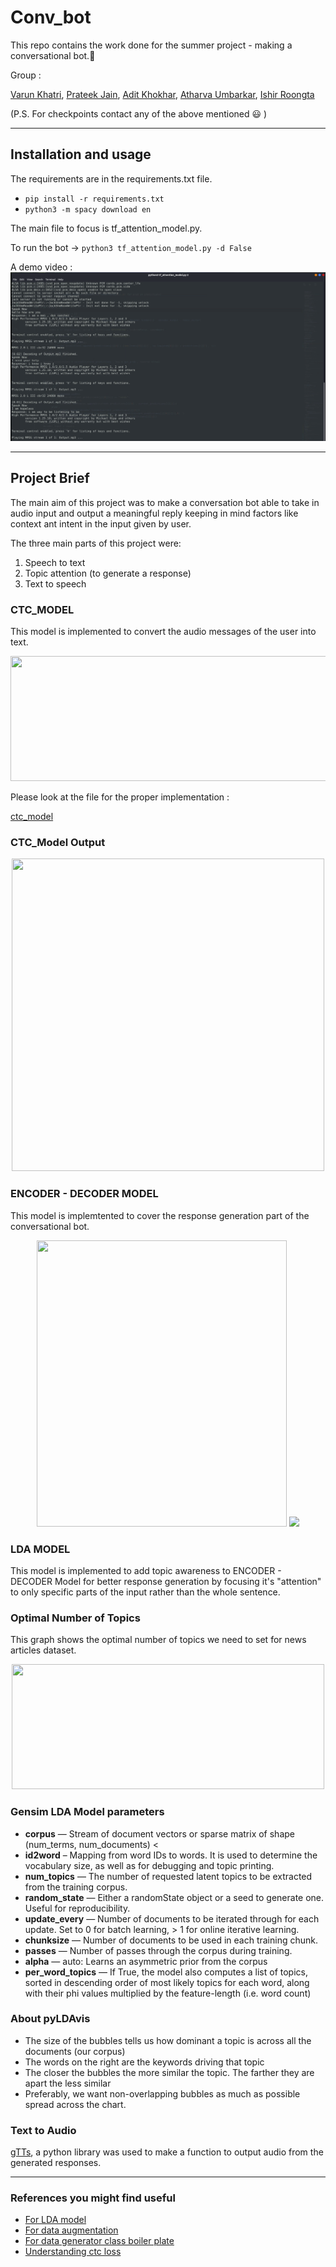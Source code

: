 # Conv_bot

This repo contains the work done for the summer project - making a conversational bot.:robot:

Group :

[Varun Khatri](https://github.com/varunk122), [Prateek Jain](https://github.com/Prateekjain09), [Adit Khokhar](https://github.com/adit-khokar), [Atharva Umbarkar](https://github.com/AtharvaUmbarkar), [Ishir Roongta](https://github.com/isro01)

(P.S. For checkpoints contact any of the above mentioned :smiley: )

---

## Installation and usage 

The requirements are in the requirements.txt file.
* `pip install -r requirements.txt `
* `python3 -m spacy download en`

The main file to focus is tf_attention_model.py.

To run the bot ->
`python3 tf_attention_model.py -d False`


A demo video  : [![Watch the video](sample2.png "Sample")](https://github.com/isro01/Conv_bot/blob/master/convbot.mp4)

---

## Project Brief

The main aim of this project was to make a conversation bot able to take in audio input and output a meaningful reply keeping in mind factors like context ant intent in the input given by user.

The three main parts of this project were:

1. Speech to text
2. Topic attention (to generate a response)
3. Text to speech

### CTC_MODEL

This model is implemented to convert the audio messages of the user into text.
<p align="center">
<img src="https://user-images.githubusercontent.com/56124350/85904215-c2386d00-b825-11ea-99cf-b635187e99cc.png"     width="700" height="200">
</p>
Please look at the file for the proper implementation :

[ctc_model](https://github.com/isro01/Conv_bot/blob/master/ctc_model.py)

### CTC_Model Output
<p align = "center">
  <img src="https://user-images.githubusercontent.com/56124350/85904301-f7dd5600-b825-11ea-8646-ffc41a9d8438.png"     width="500" height="500">
</p>

### ENCODER - DECODER MODEL

This model is implemtented to cover the response generation part of the conversational bot.

<p align = "center">
  <img src="https://user-images.githubusercontent.com/56124350/85904325-0c215300-b826-11ea-9312-e8ccd9cb2ce1.png" width="400" height="458">
  <img src="https://user-images.githubusercontent.com/56124350/85904328-0e83ad00-b826-11ea-9f48-179de5c00319.png" width="400" >
</p>

### LDA MODEL 

This model is implemented to add topic awareness to ENCODER - DECODER Model for better response generation by focusing it's "attention" to only specific parts of the input rather than the whole sentence.

### Optimal Number of Topics

This graph shows the optimal number of topics we need to set for news articles dataset.
<p align = "center">
  <img src="https://user-images.githubusercontent.com/56124350/85904664-f2ccd680-b826-11ea-8ba2-09607478d22e.png" width="500" height="200">
</p>

### Gensim LDA Model parameters

* **corpus** —   Stream of document vectors or sparse matrix of shape (num_terms, num_documents) <
* **id2word** – Mapping from word IDs to words. It is used to determine the vocabulary size, as well as for debugging and topic printing.
* **num_topics** — The number of requested latent topics to be extracted from the training corpus.
* **random_state** — Either a randomState object or a seed to generate one. Useful for reproducibility.
* **update_every** — Number of documents to be iterated through for each update. Set to 0 for batch learning, > 1 for online iterative learning.
* **chunksize** — Number of documents to be used in each training chunk.
* **passes** — Number of passes through the corpus during training.
* **alpha** — auto: Learns an asymmetric prior from the corpus
* **per_word_topics** — If True, the model also computes a list of topics, sorted in descending order of most likely topics for each word, along with their phi values multiplied by the feature-length (i.e. word count)


### About pyLDAvis

* The size of the bubbles tells us how dominant a topic is across all the documents (our corpus)
* The words on the right are the keywords driving that topic
* The closer the bubbles the more similar the topic. The farther they are apart the less similar
* Preferably, we want non-overlapping bubbles as much as possible spread across the chart.


### Text to Audio

[gTTs](https://pypi.org/project/gTTS/), a python library was used to make a function to output audio from the generated responses.

---

### References you might find useful

* [For LDA model](https://arxiv.org/pdf/1608.02519.pdf)
* [For data augmentation](https://medium.com/@makcedward/data-augmentation-for-audio-76912b01fdf6)
* [For data generator class boiler plate](https://stanford.edu/~shervine/blog/keras-how-to-generate-data-on-the-fly)
* [Understanding ctc loss](https://stackoverflow.com/questions/57292896/understanding-ctc-loss-for-speech-recognition-in-keras)
